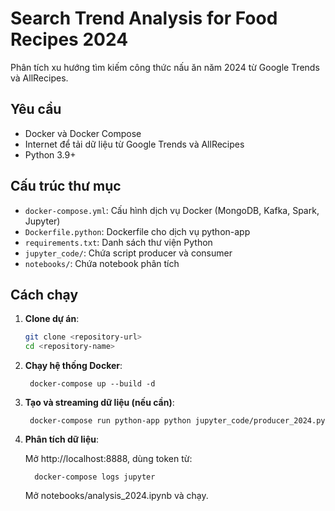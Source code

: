# Search Trend Analysis for Food Recipes 2024

Phân tích xu hướng tìm kiếm công thức nấu ăn năm 2024 từ Google Trends và AllRecipes.

## Yêu cầu
- Docker và Docker Compose
- Internet để tải dữ liệu từ Google Trends và AllRecipes
- Python 3.9+

## Cấu trúc thư mục
- `docker-compose.yml`: Cấu hình dịch vụ Docker (MongoDB, Kafka, Spark, Jupyter)
- `Dockerfile.python`: Dockerfile cho dịch vụ python-app
- `requirements.txt`: Danh sách thư viện Python
- `jupyter_code/`: Chứa script producer và consumer
- `notebooks/`: Chứa notebook phân tích

## Cách chạy
1. **Clone dự án**:
   ```bash
   git clone <repository-url>
   cd <repository-name>
2. **Chạy hệ thống Docker**:
   ```
    docker-compose up --build -d
4. **Tạo và streaming dữ liệu (nếu cần)**:
   ```
    docker-compose run python-app python jupyter_code/producer_2024.py
6. **Phân tích dữ liệu**:
   
    Mở http://localhost:8888, dùng token từ:
      ```
        docker-compose logs jupyter
      ```
    Mở notebooks/analysis_2024.ipynb và chạy.
